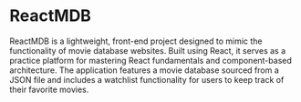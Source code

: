 # ReactMDB
 ReactMDB is a lightweight, front-end project designed to mimic the functionality of movie database websites. Built using React, it serves as a practice platform for mastering React fundamentals and component-based architecture. The application features a movie database sourced from a JSON file and includes a watchlist functionality for users to keep track of their favorite movies.
